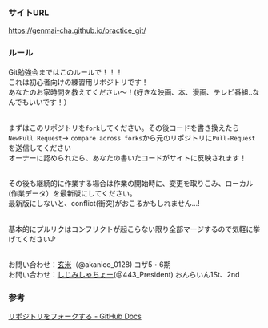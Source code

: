 ### サイトURL
https://genmai-cha.github.io/practice_git/

### ルール
Git勉強会まではこのルールで！！！
<br>これは初心者向けの練習用リポジトリです！
<br>あなたのお家時間を教えてください～！(好きな映画、本、漫画、テレビ番組..なんでもいいです！）

<br>まずはこのリポジトリを`fork`してください。その後コードを書き換えたら`NewPull Request`→ `compare across forks`から元のリポジトリに`Pull-Request`を送信してください
<br>オーナーに認められたら、あなたの書いたコードがサイトに反映されます！

<br>その後も継続的に作業する場合は作業の開始時に、変更を取りこみ、ローカル(作業データ）を最新版にしてください。
<br>最新版にしないと、conflict(衝突)がおこるかもしれません...!

<br>基本的にプルリクはコンフリクトが起こらない限り全部マージするので気軽に挙げてください♪

<br>お問い合わせ：[玄米](https://twitter.com/akanico_0128)（@akanico_0128) コザ5・6期
<br>お問い合わせ：[しじみしゃちょー](https://twitter.com/443_President)(＠443_President) おんらいん1St、2nd

### 参考
[リポジトリをフォークする - GitHub Docs](https://docs.github.com/ja/github/getting-started-with-github/fork-a-repo?fbclid=IwAR2GgI0EvMoIv8HwUxghpgOoH89Bv0jrYCjalzcTgzhXiK_litM9H6PDwMU)
